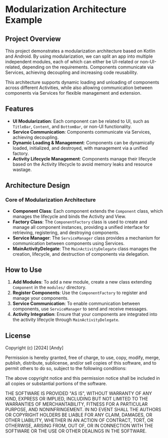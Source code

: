 # Modularization Architecture Example

## Project Overview

This project demonstrates a modularization architecture based on Kotlin and Android. By using modularization, we can split an app into multiple independent modules, each of which can either be UI-related or non-UI-related, depending on the requirements. Components communicate via Services, achieving decoupling and increasing code reusability.

This architecture supports dynamic loading and unloading of components across different Activities, while also allowing communication between components via Services for flexible management and extension.

## Features

- **UI Modularization**: Each component can be related to UI, such as `TitleBar`, `Content`, and `BottomBar`, or non-UI functionality.
- **Service Communication**: Components communicate via Services, achieving decoupling.
- **Dynamic Loading & Management**: Components can be dynamically loaded, initialized, and destroyed, with management via a unified factory.
- **Activity Lifecycle Management**: Components manage their lifecycle based on the Activity lifecycle to avoid memory leaks and resource wastage.
## Architecture Design

### Core of Modularization Architecture

- **Component Class**: Each component extends the `Component` class, which manages the lifecycle and binds the Activity and View.
- **Factory Class**: The `ComponentFactory` class is used to create and manage all component instances, providing a unified interface for retrieving, registering, and destroying components.
- **Service Manager**: The `ServiceManager` class provides a mechanism for communication between components using Services.
- **MainActivityDelegate**: The `MainActivityDelegate` class manages the creation, lifecycle, and destruction of components via delegation.

## How to Use

1. **Add Modules**: To add a new module, create a new class extending `Component` in the `modules/` directory.
2. **Register Components**: Use the `ComponentFactory` to register and manage your components.
3. **Service Communication**: To enable communication between components, use `ServiceManager` to send and receive messages.
4. **Activity Integration**: Ensure that your components are integrated into the activity lifecycle through `MainActivityDelegate`.

## License

Copyright (c) [2024] [Andy]

Permission is hereby granted, free of charge, to use, copy, modify, merge, publish, distribute, sublicense, and/or sell copies of this software, and to permit others to do so, subject to the following conditions:

The above copyright notice and this permission notice shall be included in all copies or substantial portions of the software.

THE SOFTWARE IS PROVIDED "AS IS", WITHOUT WARRANTY OF ANY KIND, EXPRESS OR IMPLIED, INCLUDING BUT NOT LIMITED TO THE WARRANTIES OF MERCHANTABILITY, FITNESS FOR A PARTICULAR PURPOSE, AND NONINFRINGEMENT. IN NO EVENT SHALL THE AUTHORS OR COPYRIGHT HOLDERS BE LIABLE FOR ANY CLAIM, DAMAGES, OR OTHER LIABILITY, WHETHER IN AN ACTION OF CONTRACT, TORT, OR OTHERWISE, ARISING FROM, OUT OF, OR IN CONNECTION WITH THE SOFTWARE OR THE USE OR OTHER DEALINGS IN THE SOFTWARE.
